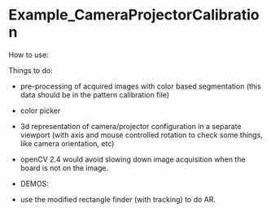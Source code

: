 Example_CameraProjectorCalibration
==================================

How to use:




Things to do:

- pre-processing of acquired images with color based segmentation (this data should be in the pattern calibration file)
- color picker 
- 3d representation of camera/projector configuration in a separate viewport (with axis and mouse controlled rotation to check some things, like camera orientation, etc)
- openCV 2.4 would avoid slowing down image acquisition when the board is not on the image. 


- DEMOS:
 - use the modified rectangle finder (with tracking) to do AR. 